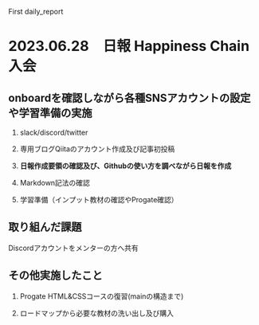 First daily_report
# 2023.06.28　日報 Happiness Chain入会

## onboardを確認しながら各種SNSアカウントの設定や学習準備の実施

1. slack/discord/twitter

2. 専用ブログQiitaのアカウント作成及び記事初投稿

3. **日報作成要領の確認及び、Githubの使い方を調べながら日報を作成**

4. Markdown記法の確認

5. 学習準備（インプット教材の確認やProgate確認）

## 取り組んだ課題
Discordアカウントをメンターの方へ共有

## その他実施したこと
1. Progate HTML&CSSコースの復習(mainの構造まで)

2. ロードマップから必要な教材の洗い出し及び購入



